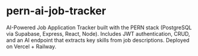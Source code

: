 # pern-ai-job-tracker
AI-Powered Job Application Tracker built with the PERN stack (PostgreSQL via Supabase, Express, React, Node). Includes JWT authentication, CRUD, and an AI endpoint that extracts key skills from job descriptions. Deployed on Vercel + Railway.
